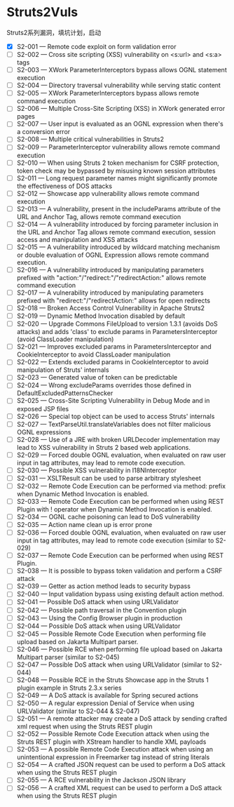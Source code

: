 # Struts2Vuls
Struts2系列漏洞，填坑计划，启动
- [x] S2-001 — Remote code exploit on form validation error
- [ ] S2-002 — Cross site scripting (XSS) vulnerability on <s:url> and <s:a> tags
- [ ] S2-003 — XWork ParameterInterceptors bypass allows OGNL statement execution
- [ ] S2-004 — Directory traversal vulnerability while serving static content
- [ ] S2-005 — XWork ParameterInterceptors bypass allows remote command execution
- [ ] S2-006 — Multiple Cross-Site Scripting (XSS) in XWork generated error pages
- [ ] S2-007 — User input is evaluated as an OGNL expression when there's a conversion error
- [ ] S2-008 — Multiple critical vulnerabilities in Struts2
- [ ] S2-009 — ParameterInterceptor vulnerability allows remote command execution
- [ ] S2-010 — When using Struts 2 token mechanism for CSRF protection, token check may be bypassed by misusing known session attributes
- [ ] S2-011 — Long request parameter names might significantly promote the effectiveness of DOS attacks
- [ ] S2-012 — Showcase app vulnerability allows remote command execution
- [ ] S2-013 — A vulnerability, present in the includeParams attribute of the URL and Anchor Tag, allows remote command execution
- [ ] S2-014 — A vulnerability introduced by forcing parameter inclusion in the URL and Anchor Tag allows remote command execution, session access and manipulation and XSS attacks
- [ ] S2-015 — A vulnerability introduced by wildcard matching mechanism or double evaluation of OGNL Expression allows remote command execution.
- [ ] S2-016 — A vulnerability introduced by manipulating parameters prefixed with "action:"/"redirect:"/"redirectAction:" allows remote command execution
- [ ] S2-017 — A vulnerability introduced by manipulating parameters prefixed with "redirect:"/"redirectAction:" allows for open redirects
- [ ] S2-018 — Broken Access Control Vulnerability in Apache Struts2
- [ ] S2-019 — Dynamic Method Invocation disabled by default
- [ ] S2-020 — Upgrade Commons FileUpload to version 1.3.1 (avoids DoS attacks) and adds 'class' to exclude params in ParametersInterceptor (avoid ClassLoader manipulation)
- [ ] S2-021 — Improves excluded params in ParametersInterceptor and CookieInterceptor to avoid ClassLoader manipulation
- [ ] S2-022 — Extends excluded params in CookieInterceptor to avoid manipulation of Struts' internals
- [ ] S2-023 — Generated value of token can be predictable
- [ ] S2-024 — Wrong excludeParams overrides those defined in DefaultExcludedPatternsChecker
- [ ] S2-025 — Cross-Site Scripting Vulnerability in Debug Mode and in exposed JSP files
- [ ] S2-026 — Special top object can be used to access Struts' internals
- [ ] S2-027 — TextParseUtil.translateVariables does not filter malicious OGNL expressions
- [ ] S2-028 — Use of a JRE with broken URLDecoder implementation may lead to XSS vulnerability in Struts 2 based web applications.
- [ ] S2-029 — Forced double OGNL evaluation, when evaluated on raw user input in tag attributes, may lead to remote code execution.
- [ ] S2-030 — Possible XSS vulnerability in I18NInterceptor
- [ ] S2-031 — XSLTResult can be used to parse arbitrary stylesheet
- [ ] S2-032 — Remote Code Execution can be performed via method: prefix when Dynamic Method Invocation is enabled.
- [ ] S2-033 — Remote Code Execution can be performed when using REST Plugin with ! operator when Dynamic Method Invocation is enabled.
- [ ] S2-034 — OGNL cache poisoning can lead to DoS vulnerability
- [ ] S2-035 — Action name clean up is error prone
- [ ] S2-036 — Forced double OGNL evaluation, when evaluated on raw user input in tag attributes, may lead to remote code execution (similar to S2-029)
- [ ] S2-037 — Remote Code Execution can be performed when using REST Plugin.
- [ ] S2-038 — It is possible to bypass token validation and perform a CSRF attack
- [ ] S2-039 — Getter as action method leads to security bypass
- [ ] S2-040 — Input validation bypass using existing default action method.
- [ ] S2-041 — Possible DoS attack when using URLValidator
- [ ] S2-042 — Possible path traversal in the Convention plugin
- [ ] S2-043 — Using the Config Browser plugin in production
- [ ] S2-044 — Possible DoS attack when using URLValidator
- [ ] S2-045 — Possible Remote Code Execution when performing file upload based on Jakarta Multipart parser.
- [ ] S2-046 — Possible RCE when performing file upload based on Jakarta Multipart parser (similar to S2-045)
- [ ] S2-047 — Possible DoS attack when using URLValidator (similar to S2-044)
- [ ] S2-048 — Possible RCE in the Struts Showcase app in the Struts 1 plugin example in Struts 2.3.x series
- [ ] S2-049 — A DoS attack is available for Spring secured actions
- [ ] S2-050 — A regular expression Denial of Service when using URLValidator (similar to S2-044 & S2-047)
- [ ] S2-051 — A remote attacker may create a DoS attack by sending crafted xml request when using the Struts REST plugin
- [ ] S2-052 — Possible Remote Code Execution attack when using the Struts REST plugin with XStream handler to handle XML payloads
- [ ] S2-053 — A possible Remote Code Execution attack when using an unintentional expression in Freemarker tag instead of string literals
- [ ] S2-054 — A crafted JSON request can be used to perform a DoS attack when using the Struts REST plugin
- [ ] S2-055 — A RCE vulnerability in the Jackson JSON library
- [ ] S2-056 — A crafted XML request can be used to perform a DoS attack when using the Struts REST plugin

